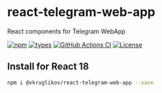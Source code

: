 # react-telegram-web-app
React components for Telegram WebApp


[![npm](https://img.shields.io/npm/v/@vkruglikov/react-telegram-web-app.svg)](https://www.npmjs.com/package/@vkruglikov/react-telegram-web-app)
[![types](https://badgen.net/npm/types/@vkruglikov/react-telegram-web-app)](https://npmjs.org/package/@vkruglikov/react-telegram-web-app)
[![GitHub Actions CI](https://github.com/@vkruglikov/react-telegram-web-app/actions/workflows/ci.yml/badge.svg)](https://github.com/@vkruglikov/react-telegram-web-app/actions/workflows/ci.yml)
[![License](https://badgen.net/github/license/@vkruglikov/react-telegram-web-app)](https://github.com/@vkruglikov/react-telegram-web-app/blob/master/LICENSE)

## Install for React 18
```sh
npm i @vkruglikov/react-telegram-web-app --save
```
